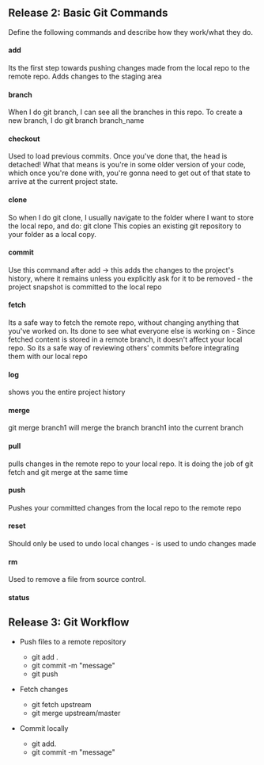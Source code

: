## Release 2: Basic Git Commands
Define the following commands and describe how they work/what they do.  


#### add
Its the first step towards pushing changes made from the local repo to the remote repo.
Adds changes to the staging area
<!-- Your defnition here -->

#### branch
When I do git branch, I can see all the branches in this repo. To create a new branch, I do git branch branch_name
<!-- Your defnition here -->

#### checkout
Used to load previous commits. Once you've done that, the head is detached! What that means is you're in some older version of your code, which once you're done with, you're gonna need to get out of that state to arrive at the current project state.
<!-- Your defnition here -->

#### clone
So when I do git clone, I usually navigate to the folder where I want to store the local repo, and do:
git clone <online repo link> 
This copies an existing git repository to your folder as a local copy.
<!-- Your defnition here -->

#### commit
Use this command after add -> this adds the changes to the project's history, where it remains unless you explicitly ask for it to be removed - the project snapshot is committed to the local repo
<!-- Your defnition here -->


#### fetch
Its a safe way to fetch the remote repo, without changing anything that you've worked on. Its done to see what everyone else is working on - Since fetched content is stored in a remote branch, it doesn't affect your local repo. So its a safe way of reviewing others' commits before integrating them with our local repo
<!-- Your defnition here -->

#### log
shows you the entire project history
<!-- Your defnition here -->

#### merge
git merge branch1 will merge the branch branch1 into the current branch
<!-- Your defnition here -->

#### pull
pulls changes in the remote repo to your local repo. It is doing the job of git fetch and git merge at the same time
<!-- Your defnition here -->

#### push
Pushes your committed changes from the local repo to the remote repo
<!-- Your defnition here -->

#### reset
Should only be used to undo local changes - is used to undo changes made
<!-- Your defnition here -->

#### rm
Used to remove a file from source control. 
<!-- Your defnition here -->

#### status


## Release 3: Git Workflow

- Push files to a remote repository
	- git add .
	- git commit -m "message"
	- git push

- Fetch changes
	- git fetch upstream
	- git merge upstream/master

- Commit locally
	- git add.
	- git commit -m "message"
